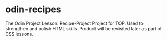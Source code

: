 # odin-recipes
The Odin Project
Lesson: Recipe-Project
Project for TOP. Used to strengthen and polish HTML skills.
Product will be revisited later as part of CSS lessons.

